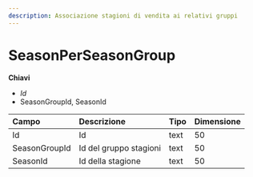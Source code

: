 ```yaml
---
description: Associazione stagioni di vendita ai relativi gruppi
---
```


# SeasonPerSeasonGroup

**Chiavi**

* _Id_
* SeasonGroupId, SeasonId

| Campo | Descrizione | Tipo | Dimensione |
| :--- | :--- | :--- | :--- |
| Id | Id | text | 50 |
| SeasonGroupId | Id del gruppo stagioni | text | 50 |
| SeasonId | Id della stagione | text | 50 |

